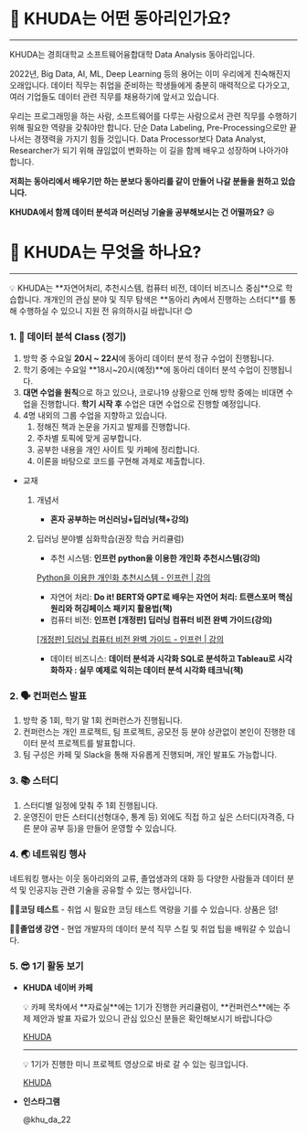 # 💽 KHUDA는 어떤 동아리인가요?

---

KHUDA는 경희대학교 소프트웨어융합대학 Data Analysis 동아리입니다.

 2022년, Big Data, AI, ML, Deep Learning 등의 용어는 이미 우리에게 친숙해진지 오래입니다. 데이터 직무는 취업을 준비하는 학생들에게 충분히 매력적으로 다가오고, 여러 기업들도 데이터 관련 직무를 채용하기에 앞서고 있습니다.

 우리는 프로그래밍을 하는 사람, 소프트웨어를 다루는 사람으로서 관련 직무를 수행하기 위해 필요한 역량을 갖춰야만 합니다. 단순 Data Labeling, Pre-Processing으로만 끝나서는 경쟁력을 가지기 힘들 것입니다. Data Processor보다 Data Analyst, Researcher가 되기 위해 끊임없이 변화하는 이 길을 함께 배우고 성장하며 나아가야 합니다.

**저희는 동아리에서 배우기만 하는 분보다 동아리를 같이 만들어 나갈 분들을 원하고 있습니다.**

**KHUDA에서 함께 데이터 분석과 머신러닝 기술을 공부해보시는 건 어떨까요?** 😆

# 📝 KHUDA는 무엇을 하나요?

---

<aside>
💡 KHUDA는 **자연어처리, 추천시스템, 컴퓨터 비전, 데이터 비즈니스 중심**으로 학습합니다. 개개인의 관심 분야 및 직무 탐색은 **동아리 內에서 진행하는 스터디**를 통해 수행하실 수 있으니 지원 전 유의하시길 바랍니다! 😊

</aside>

### 1. 📔 데이터 분석 Class (정기)

1. 방학 중 수요일 **20시 ~ 22시**에 동아리 데이터 분석 정규 수업이 진행됩니다.
2. 학기 중에는 수요일 **18시~20시(예정)**에 동아리 데이터 분석 수업이 진행됩니다. 
3. **대면 수업을 원칙**으로 하고 있으나, 코로나19 상황으로 인해 방학 중에는 비대면 수업을 진행합니다. **학기 시작 후** 수업은 대면 수업으로 진행할 예정입니다.
4. 4명 내외의 그룹 수업을 지향하고 있습니다.
    1. 정해진 책과 논문을 가지고 발제를 진행합니다.
    2. 주차별 토픽에 맞게 공부합니다.
    3. 공부한 내용을 개인 사이트 및 카페에 정리합니다.
    4. 이론을 바탕으로 코드를 구현해 과제로 제출합니다.
- 교재
    1. 개념서
        - **혼자 공부하는 머신러닝+딥러닝(책+강의)**
        
    2. 딥러닝 분야별 심화학습(권장 학습 커리큘럼)
        - 추천 시스템: **인프런 python을 이용한 개인화 추천시스템(강의)**
        
        [Python을 이용한 개인화 추천시스템 - 인프런 | 강의](https://www.inflearn.com/course/%ED%8C%8C%EC%9D%B4%EC%8D%AC-%EA%B0%9C%EC%9D%B8%ED%99%94-%EC%B6%94%EC%B2%9C%EC%8B%9C%EC%8A%A4%ED%85%9C)
        
        - 자연어 처리: **Do it! BERT와 GPT로 배우는 자연어 처리: 트랜스포머 핵심 원리와 허깅페이스 패키지 활용법(책)**
        - 컴퓨터 비전: **인프런** ****[개정판] 딥러닝 컴퓨터 비전 완벽 가이드(강의)****
        
        [[개정판] 딥러닝 컴퓨터 비전 완벽 가이드 - 인프런 | 강의](https://www.inflearn.com/course/%EB%94%A5%EB%9F%AC%EB%8B%9D-%EC%BB%B4%ED%93%A8%ED%84%B0%EB%B9%84%EC%A0%84-%EC%99%84%EB%B2%BD%EA%B0%80%EC%9D%B4%EB%93%9C)
        
        - 데이터 비즈니스: ****데이터 분석과 시각화 SQL로 분석하고 Tableau로 시각화하자 : 실무 예제로 익히는 데이터 분석 시각화 테크닉(책)****
    

### 2. 🗣️ 컨퍼런스 발표

1. 방학 중 1회, 학기 말 1회 컨퍼런스가 진행됩니다.
2. 컨퍼런스는 개인 프로젝트, 팀 프로젝트, 공모전 등 분야 상관없이 본인이 진행한 데이터 분석 프로젝트를 발표합니다.
3. 팀 구성은 카페 및 Slack을 통해 자유롭게 진행되며, 개인 발표도 가능합니다. 

### 3. 📚 스터디

1. 스터디별 일정에 맞춰 주 1회 진행됩니다.
2. 운영진이 만든 스터디(선형대수, 통계 등) 외에도 직접 하고 싶은 스터디(자격증, 다른 분야 공부 등)을 만들어 운영할 수 있습니다.

### 4. 🌏 네트워킹 행사

 네트워킹 행사는 이웃 동아리와의 교류, 졸업생과의 대화 등 다양한 사람들과 데이터 분석 및 인공지능 관련 기술을 공유할 수 있는 행사입니다.

🧑‍💻**코딩 테스트** - 취업 시 필요한 코딩 테스트 역량을 기를 수 있습니다. 상품은 덤!

🧑‍🎓**졸업생 강연** - 현업 개발자의 데이터 분석 직무 스킬 및 취업 팁을 배워갈 수 있습니다.

### 5. 😎 1기 활동 보기

- **KHUDA 네이버 카페**
    
    <aside>
    💡 카페 목차에서 **자료실**에는 1기가 진행한 커리큘럼이, **컨퍼런스**에는 주제 제안과 발표 자료가 있으니 관심 있으신 분들은 확인해보시기 바랍니다😉
    
    </aside>
    
    [KHUDA](https://cafe.naver.com/khuda)
    
    ---
    
    <aside>
    💡 1기가 진행한 미니 프로젝트 영상으로 바로 갈 수 있는 링크입니다.
    
    </aside>
    
    [KHUDA](https://cafe.naver.com/khuda/61)
    
- **인스타그램**
    
    @khu_da_22
    
    [](https://www.instagram.com/khu_da_22/)
       
